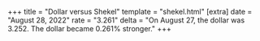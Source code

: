 +++
title = "Dollar versus Shekel"
template = "shekel.html"
[extra]
date = "August 28, 2022"
rate = "3.261"
delta = "On August 27, the dollar was 3.252. The dollar became 0.261% stronger."
+++
